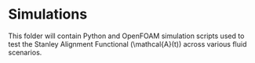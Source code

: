 # Simulations

This folder will contain Python and OpenFOAM simulation scripts used to test the Stanley Alignment Functional \(\mathcal{A}(t)\) across various fluid scenarios.
